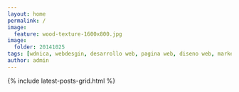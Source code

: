 ```yaml
---
layout: home
permalink: /
image:
  feature: wood-texture-1600x800.jpg
image:
  folder: 20141025
tags: [wdnica, webdesgin, desarrollo web, pagina web, diseno web, marketing, emarketing, vida, negocios, life, business, tecnologia, technology, html5, lifenbiz, life-and-business, vida-y-negocios]
author: admin
---
```


  {% include latest-posts-grid.html %}